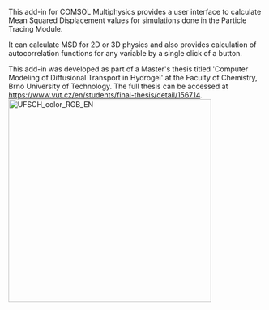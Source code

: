 This add-in for COMSOL Multiphysics provides a user interface to calculate Mean Squared Displacement values for simulations done in the Particle Tracing Module.

It can calculate MSD for 2D or 3D physics and also provides calculation of autocorrelation functions for any variable by a single click of a button.

This add-in was developed as part of a Master's thesis titled 'Computer Modeling of Diffusional Transport in Hydrogel' at the Faculty of Chemistry, Brno University of Technology. The full thesis can be accessed at https://www.vut.cz/en/students/final-thesis/detail/156714.
<img src="https://github.com/JakubKolacek/LangevinDynamicsToolbox/assets/102429931/91f75232-55f4-4aa6-84cb-db53373208a5" alt="UFSCH_color_RGB_EN" width="400"/>
